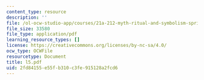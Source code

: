 ```yaml
---
content_type: resource
description: ''
file: /ol-ocw-studio-app/courses/21a-212-myth-ritual-and-symbolism-spring-2004/2fd84155e55fb310c3fe915128a2fcd6_l5.pdf
file_size: 33580
file_type: application/pdf
learning_resource_types: []
license: https://creativecommons.org/licenses/by-nc-sa/4.0/
ocw_type: OCWFile
resourcetype: Document
title: l5.pdf
uid: 2fd84155-e55f-b310-c3fe-915128a2fcd6
---
```

